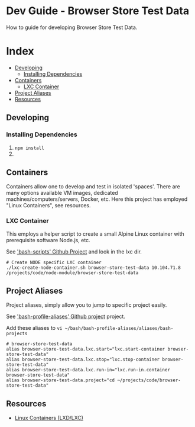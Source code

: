 # Dev Guide - Browser Store Test Data
How to guide for developing Browser Store Test Data.

# Index
- [Developing](#developing)
  - [Installing Dependencies](#installing-dependencies)
- [Containers](#containers) 
  - [LXC Container](#lxc-container)
- [Project Aliases](#project-aliases)
- [Resources](#resources)


## Developing

### Installing Dependencies
1. `npm install`
2. 

## Containers
Containers allow one to develop and test in isolated 'spaces'. 
There are many options available VM images, dedicated machines/computers/servers, Docker, etc.
Here this project has employed "Linux Containers", see resources.

### LXC Container
This employs a helper script to create a small Alpine Linux container with prerequisite software Node.js, etc.

See ['bash-scripts' Github Project](https://github.com/eugene-the-red/bash-scripts) and look in the lxc dir.

```shell
# Create NODE specific LXC container
./lxc-create-node-container.sh browser-store-test-data 10.104.71.8 /projects/code/node-module/browser-store-test-data
```

## Project Aliases
Project aliases, simply allow you to jump to specific project easily.

See ['bash-profile-aliases' Github project](https://github.com/eugene-the-red/bash-profile-aliases) project.

Add these aliases to `vi ~/bash/bash-profile-aliases/aliases/bash-projects`
```shell
# browser-store-test-data
alias browser-store-test-data.lxc.start="lxc.start-container browser-store-test-data"
alias browser-store-test-data.lxc.stop="lxc.stop-container browser-store-test-data"
alias browser-store-test-data.lxc.run-in="lxc.run-in.container browser-store-test-data"
alias browser-store-test-data.project="cd ~/projects/code/browser-store-test-data"
```

## Resources
* [Linux Containers (LXD/LXC)](https://linuxcontainers.org/lxd/introduction/)